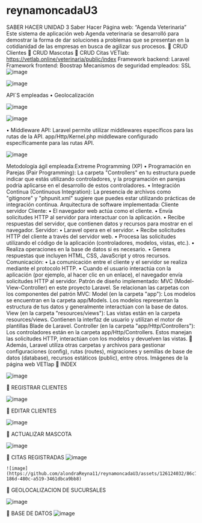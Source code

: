 # reynamoncadaU3
SABER HACER UNIDAD 3
Saber Hacer 
Página web: “Agenda Veterinaria”
Este sistema de aplicación web Agenda veterinaria se desarrolló para demostrar la forma de dar soluciones a problemas que se presentan en la cotidianidad de las empresas en busca de agilizar sus procesos.
	CRUD Clientes
	CRUD Mascotas
	CRUD Citas
VETlab: https://vetlab.online/veterinaria/public/index
Framework backend: Laravel			 Framework frontend: Boostrap
Mecanismos de seguridad empleados: SSL
![image](https://github.com/alondraReyna11/reynamoncadaU3/assets/126124032/77646f51-19eb-4fc2-97d4-f9c46ae9292b)

![image](https://github.com/alondraReyna11/reynamoncadaU3/assets/126124032/12664b5d-b3cb-46ec-a19a-a86b6b5b50ba)
 
API´S empleadas
•	Geolocalización 



![image](https://github.com/alondraReyna11/reynamoncadaU3/assets/126124032/a5f89763-08cb-49ca-bf8a-4a8278526e56)


![image](https://github.com/alondraReyna11/reynamoncadaU3/assets/126124032/f79ca9ca-2f55-44ef-9c10-27141605ebfa)






•	Middleware API:
Laravel permite utilizar middlewares específicos para las rutas de la API. app/Http/Kernel.php middleware configurado específicamente para las rutas API.



![image](https://github.com/alondraReyna11/reynamoncadaU3/assets/126124032/d32ec1fc-fcb3-49bf-87ad-af1ce4132d6b)








Metodología ágil empleada:Extreme Programming (XP) 
•	Programación en Parejas (Pair Programming):
La carpeta "Controllers" en tu estructura puede indicar que estás utilizando controladores, y la programación en parejas podría aplicarse en el desarrollo de estos controladores.
•	Integración Continua (Continuous Integration):
La presencia de archivos como "gitignore" y "phpunit.xml" sugiere que puedes estar utilizando prácticas de integración continua.
Arquitectura de software implementada: Cliente servidor
Cliente:
•	El navegador web actúa como el cliente.
•	Envía solicitudes HTTP al servidor para interactuar con la aplicación.
•	Recibe respuestas del servidor, que contienen datos y recursos para mostrar en el navegador.
Servidor:
•	Laravel opera en el servidor.
•	Recibe solicitudes HTTP del cliente a través del servidor web.
•	Procesa las solicitudes utilizando el código de la aplicación (controladores, modelos, vistas, etc.).
•	Realiza operaciones en la base de datos si es necesario.
•	Genera respuestas que incluyen HTML, CSS, JavaScript y otros recursos.
Comunicación:
•	La comunicación entre el cliente y el servidor se realiza mediante el protocolo HTTP.
•	Cuando el usuario interactúa con la aplicación (por ejemplo, al hacer clic en un enlace), el navegador envía solicitudes HTTP al servidor.
Patrón de diseño implementado: 
MVC (Model-View-Controller) en este proyecto Laravel. Se relacionan las carpetas con los componentes del patrón MVC:
Model (en la carpeta "app"):
Los modelos se encuentran en la carpeta app/Models. Los modelos representan la estructura de tus datos y generalmente interactúan con la base de datos.
View (en la carpeta "resources/views"):
Las vistas están en la carpeta resources/views. Contienen la interfaz de usuario y utilizan el motor de plantillas Blade de Laravel.
Controller (en la carpeta "app/Http/Controllers"):
Los controladores están en la carpeta app/Http/Controllers. Estos manejan las solicitudes HTTP, interactúan con los modelos y devuelven las vistas.
	Además, Laravel utiliza otras carpetas y archivos para gestionar configuraciones (config), rutas (routes), migraciones y semillas de base de datos (database), recursos estáticos (public), entre otros.
Imágenes de la página web VETlap
	INDEX

![image](https://github.com/alondraReyna11/reynamoncadaU3/assets/126124032/b42fbba0-becc-4111-9c78-7584e41ce24f)









	REGISTRAR CLIENTES 


![image](https://github.com/alondraReyna11/reynamoncadaU3/assets/126124032/ed5318d0-0cd6-404d-b3bb-6671c4854c17)







	EDITAR CLIENTES


![image](https://github.com/alondraReyna11/reynamoncadaU3/assets/126124032/d91e090c-5a03-4506-a830-589609a335ce)







	ACTUALIZAR MASCOTA


![image](https://github.com/alondraReyna11/reynamoncadaU3/assets/126124032/8a96cbcc-624d-4430-bb0a-3689e5b42e4e)





	CITAS REGISTRADAS
![image](https://github.com/alondraReyna11/reynamoncadaU3/assets/126124032/4080f13f-74de-49a4-b299-a61cc403a68a)









	![image](https://github.com/alondraReyna11/reynamoncadaU3/assets/126124032/86c7d447-186d-480c-a519-3461dbca9bb8)










	GEOLOCALIZACION DE SUCURSALES


![image](https://github.com/alondraReyna11/reynamoncadaU3/assets/126124032/5ee7119c-60e5-4243-bb1d-165c965263e6)





	BASE DE DATOS
 ![image](https://github.com/alondraReyna11/reynamoncadaU3/assets/126124032/0d1d0880-95a3-43be-bb61-0348c961d495)

